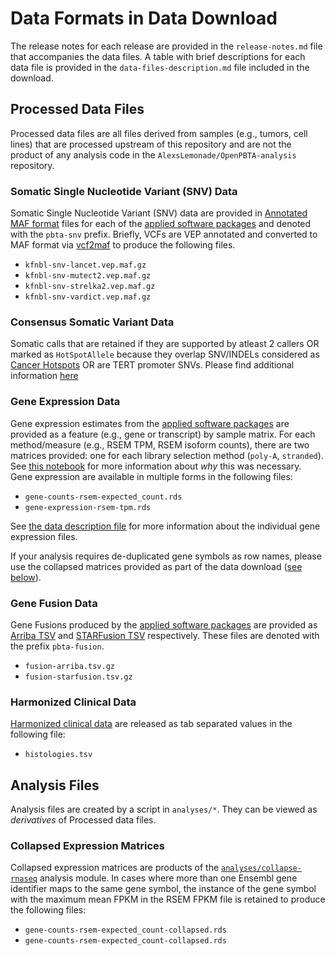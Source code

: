 # Data Formats in Data Download

The release notes for each release are provided in the `release-notes.md` file that accompanies the data files.
A table with brief descriptions for each data file is provided in the `data-files-description.md` file included in the download.

## Processed Data Files

Processed data files are all files derived from samples (e.g., tumors, cell lines) that are processed upstream of this repository and are not the product of any analysis code in the `AlexsLemonade/OpenPBTA-analysis` repository.


### Somatic Single Nucleotide Variant (SNV) Data

Somatic Single Nucleotide Variant (SNV) data are provided in [Annotated MAF format](format/vep-maf.md) files for each of the [applied software packages](https://alexslemonade.github.io/OpenPBTA-manuscript/#somatic-single-nucleotide-variant-calling) and denoted with the `pbta-snv` prefix. Briefly, VCFs are VEP annotated and converted to MAF format via [vcf2maf](https://github.com/mskcc/vcf2maf/blob/master/maf2vcf.pl) to produce the following files.

* `kfnbl-snv-lancet.vep.maf.gz`
* `kfnbl-snv-mutect2.vep.maf.gz`
* `kfnbl-snv-strelka2.vep.maf.gz`
* `kfnbl-snv-vardict.vep.maf.gz`

### Consensus Somatic Variant Data
Somatic calls that are retained if they are supported by atleast 2 callers OR marked as `HotSpotAllele` because they overlap SNV/INDELs considered as [Cancer Hotspots](https://www.cancerhotspots.org/#/download) OR are TERT promoter SNVs. Please find additional information [here](https://github.com/kids-first/kf-somatic-workflow/blob/master/docs/kfdrc-consensus-calling.md) 

### Gene Expression Data

Gene expression estimates from the [applied software packages](https://alexslemonade.github.io/OpenPBTA-manuscript/#gene-expression-abundance-estimation) are provided as a feature (e.g., gene or transcript) by sample matrix.
For each method/measure (e.g., RSEM TPM, RSEM isoform counts), there are two matrices provided: one for each library selection method (`poly-A`, `stranded`). 
See [this notebook](https://alexslemonade.github.io/OpenPBTA-analysis/analyses/selection-strategy-comparison/01-selection-strategies.nb.html) for more information about _why_ this was necessary.
Gene expression are available in multiple forms in the following files:

* `gene-counts-rsem-expected_count.rds`
* `gene-expression-rsem-tpm.rds`

See [the data description file](data-description.md) for more information about the individual gene expression files.

If your analysis requires de-duplicated gene symbols as row names, please use the collapsed matrices provided as part of the data download ([see below](#collapsed-expression-matrices)).

### Gene Fusion Data

Gene Fusions produced by the [applied software packages](https://alexslemonade.github.io/OpenPBTA-manuscript/#rna-fusion-calling-and-prioritization) are provided as [Arriba TSV](format/arriba-tsv-header.md) and [STARFusion TSV](./format/starfusion-tsv-header.md) respectively.
These files are denoted with the prefix `pbta-fusion`.

* `fusion-arriba.tsv.gz`
* `fusion-starfusion.tsv.gz`


### Harmonized Clinical Data

[Harmonized clinical data](https://alexslemonade.github.io/OpenPBTA-manuscript/#clinical-data-harmonization) are released as tab separated values in the following file:

* `histologies.tsv`

## Analysis Files

Analysis files are created by a script in `analyses/*`. 
They can be viewed as _derivatives_ of Processed data files.

### Collapsed Expression Matrices

Collapsed expression matrices are products of the [`analyses/collapse-rnaseq`](https://github.com/AlexsLemonade/OpenPBTA-analysis/tree/master/analyses/collapse-rnaseq) analysis module.
In cases where more than one Ensembl gene identifier maps to the same gene symbol, the instance of the gene symbol with the maximum mean FPKM in the RSEM FPKM file is retained to produce the following files:

* `gene-counts-rsem-expected_count-collapsed.rds`  
* `gene-counts-rsem-expected_count-collapsed.rds`
